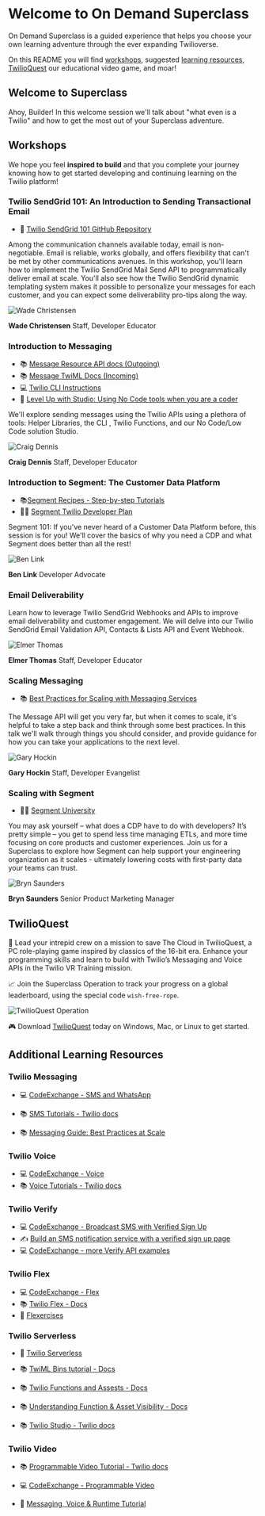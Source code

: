 # Welcome to On Demand Superclass

On Demand Superclass is a guided experience that helps you choose your own learning adventure through the ever expanding Twilioverse.

On this README you will find [workshops](#workshops), suggested [learning resources](#additional-learning-resources), [TwilioQuest](#twilioquest) our educational video game, and moar!

## Welcome to Superclass

Ahoy, Builder! In this welcome session we'll talk about "what even is a Twilio" and how to get the most out of your Superclass adventure.

## Workshops

We hope you feel **inspired to build** and that you complete your journey knowing how to get started developing and continuing learning on the Twilio platform!

### Twilio SendGrid 101: An Introduction to Sending Transactional Email

- 👀 [Twilio SendGrid 101 GitHub Repository](https://github.com/TwilioDevEd/twilio_sendgrid_101)

Among the communication channels available today, email is non-negotiable. Email is reliable, works globally, and offers flexibility that can't be met by other communications avenues. In this workshop, you'll learn how to implement the Twilio SendGrid Mail Send API to programmatically deliver email at scale. You'll also see how the Twilio SendGrid dynamic templating system makes it possible to personalize your messages for each customer, and you can expect some deliverability pro-tips along the way.

![Wade Christensen](./images/speakers/wade.png)

**Wade Christensen**
Staff, Developer Educator


### Introduction to Messaging

- 📚 [Message Resource API docs (Outgoing)](https://www.twilio.com/docs/sms/api/message-resource)
- 📚 [Message TwiML Docs (Incoming)](https://www.twilio.com/docs/messaging/twiml/message)
- 💻 [Twilio CLI Instructions](https://twil.io/cli)
- 🍿 [Level Up with Studio: Using No Code tools when you are a coder](https://ahoy.twilio.com/devgen_webinar_levelup_twilio_studio_NAMER-1)

We'll explore sending messages using the Twilio APIs using a plethora of tools: Helper Libraries, the CLI , Twilio Functions, and our No Code/Low Code solution Studio.

![Craig Dennis](./images/speakers/craig.png)

**Craig Dennis** Staff, Developer Educator 

### Introduction to Segment: The Customer Data Platform

- 📚[Segment Recipes - Step-by-step Tutorials](https://segment.com/recipes/)
- 🙋‍♂️ [Segment Twilio Developer Plan](https://segment.com/twilio-developer-plan/)

Segment 101: If you've never heard of a Customer Data Platform before, this session is for you! We'll cover the basics of why you need a CDP and what Segment does better than all the rest!

![Ben Link](./images/speakers/ben.png)

**Ben Link**
Developer Advocate 

### Email Deliverability

Learn how to leverage Twilio SendGrid Webhooks and APIs to improve email deliverability and customer engagement. We will delve into our Twilio SendGrid Email Validation API, Contacts & Lists API and Event Webhook.

![Elmer Thomas](./images/speakers/elmer.png)

**Elmer Thomas**
Staff, Developer Educator 

### Scaling Messaging

- 📚 [Best Practices for Scaling with Messaging Services](https://www.twilio.com/docs/messaging/guides/best-practices-at-scale)

The Message API will get you very far, but when it comes to scale, it's helpful to take a step back and think through some best practices. In this talk we'll walk through things you should consider, and provide guidance for how you can take your applications to the next level. 

![Gary Hockin](./images/speakers/gary.png)

**Gary Hockin**
Staff, Developer Evangelist

### Scaling with Segment

- 👨‍🎓 [Segment University](https://university.segment.com)

You may ask yourself – what does a CDP have to do with developers? It’s pretty simple – you get to spend less time managing ETLs, and more time focusing on core products and customer experiences. Join us for a Superclass to explore how Segment can help support your engineering organization as it scales - ultimately lowering costs with first-party data your teams can trust.

![Bryn Saunders](./images/speakers/bryn.png)

**Bryn Saunders**
Senior Product Marketing Manager

## TwilioQuest

🚀 Lead your intrepid crew on a mission to save The Cloud in TwilioQuest, a PC role-playing game inspired by classics of the 16-bit era. Enhance your programming skills and learn to build with Twilio’s Messaging and Voice APIs in the Twilio VR Training mission. 

📈 Join the Superclass Operation to track your progress on a global leaderboard, using the special code `wish-free-rope`.

![TwilioQuest Operation](./images/twilioquest/join-code.png)



🎮 Download [TwilioQuest](https://twilio.com/quest) today on Windows, Mac, or Linux to get started. 


## Additional Learning Resources

### Twilio Messaging

- 💻 [CodeExchange - SMS and WhatsApp](https://www.twilio.com/code-exchange?q=&f=sms&f=whatsapp) 
    
- 📚 [SMS Tutorials - Twilio docs](https://www.twilio.com/docs/tutorials?filter-product=SMS)
    
- 📚 [Messaging Guide: Best Practices at Scale](https://www.twilio.com/docs/messaging/guides/best-practices-at-scale)
    
### Twilio Voice

- 💻 [CodeExchange - Voice](https://www.twilio.com/code-exchange?q=&f=voice)
- 📚 [Voice Tutorials - Twilio docs](https://www.twilio.com/docs/tutorials?filter-product=Voice)


### Twilio Verify

- 💻 [CodeExchange - Broadcast SMS with Verified Sign Up](https://www.twilio.com/code-exchange/verified-broadcast-sms)
- ✍️ [Build an SMS notification service with a verified sign up page](https://www.twilio.com/blog/verified-sms-broadcast-service-low-code)
- 💻 [CodeExchange - more Verify API examples](https://www.twilio.com/code-exchange?q=&f=verify)

### Twilio Flex

- 💻 [CodeExchange - Flex](https://www.twilio.com/code-exchange?q=&f=flex)
- 📚 [Twilio Flex - Docs](https://www.twilio.com/docs/flex)
- 💪 [Flexercises](https://twilio.learnupon.com/store)

### Twilio Serverless

- 👀 [Twilio Serverless](https://www.twilio.com/serverless)
- 📚 [TwiML Bins tutorial - Docs](https://www.twilio.com/docs/runtime/tutorials/twiml-bins)
- 📚 [Twilio Functions and Assests - Docs](https://www.twilio.com/docs/serverless/functions-assets)
    
-   📚 [Understanding Function & Asset Visibility - Docs](https://www.twilio.com/docs/runtime/functions-assets-api/api/understanding-visibility-public-private-and-protected-functions-and-assets)
    
- 📚 [Twilio Studio - Twilio docs](https://www.twilio.com/docs/studio)
  
### Twilio Video

- 📚 [Programmable Video Tutorial - Twilio docs](https://www.twilio.com/docs/video/overview#resources-for-getting-started) 
- 💻 [CodeExchange - Programmable Video](https://www.twilio.com/code-exchange?q=&f=video)

- 🍿 [Messaging, Voice & Runtime Tutorial](https://youtu.be/4jUMqutYmyE)